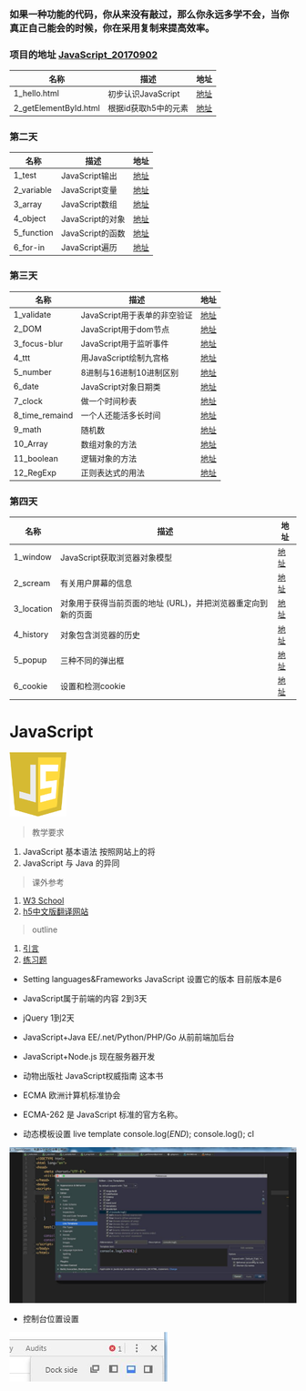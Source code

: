 ### 如果一种功能的代码，你从来没有敲过，那么你永远多学不会，当你真正自己能会的时候，你在采用复制来提高效率。

### 项目的地址 [JavaScript_20170902](https://github.com/tanyinqing/JavaScript_20170902)
|名称|描述|地址|
|---|---|---|
|1_hello.html|初步认识JavaScript|[地址](https://github.com/tanyinqing/JavaScript_20170902/blob/master/1_hello.html)|
|2_getElementById.html|根据id获取h5中的元素|[地址](https://github.com/tanyinqing/JavaScript_20170902/blob/master/2_getElementById.html)|

### 第二天 
|名称|描述|地址|
|---|---|---|
|1_test|JavaScript输出|[地址](https://github.com/tanyinqing/JavaScript_20170902/blob/master/day2/1_test.html)|
|2_variable|JavaScript变量|[地址](https://github.com/tanyinqing/JavaScript_20170902/blob/master/day2/2_variable.html)|
|3_array|JavaScript数组|[地址](https://github.com/tanyinqing/JavaScript_20170902/blob/master/day2/3_array.html)|
|4_object|JavaScript的对象|[地址](https://github.com/tanyinqing/JavaScript_20170902/blob/master/day2/4_object.html)|
|5_function|JavaScript的函数|[地址](https://github.com/tanyinqing/JavaScript_20170902/blob/master/day2/5_function.html)|
|6_for-in|JavaScript遍历|[地址](https://github.com/tanyinqing/JavaScript_20170902/blob/master/day2/6_for-in.html)|


### 第三天 
|名称|描述|地址|
|---|---|---|
|1_validate|JavaScript用于表单的非空验证|[地址](https://github.com/tanyinqing/JavaScript_20170902/blob/master/day3/1_validate.html)|
|2_DOM|JavaScript用于dom节点|[地址](https://github.com/tanyinqing/JavaScript_20170902/blob/master/day3/2_DOM.html)|
|3_focus-blur|JavaScript用于监听事件|[地址](https://github.com/tanyinqing/JavaScript_20170902/blob/master/day3/3_focus-blur.html)|
|4_ttt|用JavaScript绘制九宫格|[地址](https://github.com/tanyinqing/JavaScript_20170902/blob/master/day3/4_ttt.html)|
|5_number|8进制与16进制10进制区别|[地址](https://github.com/tanyinqing/JavaScript_20170902/blob/master/day3/5_number.html)|
|6_date|JavaScript对象日期类|[地址](https://github.com/tanyinqing/JavaScript_20170902/blob/master/day3/6_date.html)|
|7_clock|做一个时间秒表|[地址](https://github.com/tanyinqing/JavaScript_20170902/blob/master/day3/7_clock.html)|
|8_time_remaind|一个人还能活多长时间|[地址](https://github.com/tanyinqing/JavaScript_20170902/blob/master/day3/8_time_remaind.html)|
|9_math|随机数|[地址](https://github.com/tanyinqing/JavaScript_20170902/blob/master/day3/9_math.html)|
|10_Array|数组对象的方法|[地址](https://github.com/tanyinqing/JavaScript_20170902/blob/master/day3/10_Array.html)|
|11_boolean|逻辑对象的方法|[地址](https://github.com/tanyinqing/JavaScript_20170902/blob/master/day3/11_boolean.html)|
|12_RegExp|正则表达式的用法|[地址](https://github.com/tanyinqing/JavaScript_20170902/blob/master/day3/12_RegExp.html)|

### 第四天 
|名称|描述|地址|
|---|---|---|
|1_window|JavaScript获取浏览器对象模型|[地址](https://github.com/tanyinqing/JavaScript_20170902/blob/master/day4/1_window.html)|
|2_scream|有关用户屏幕的信息|[地址](https://github.com/tanyinqing/JavaScript_20170902/blob/master/day4/2_scream.html)|
|3_location|对象用于获得当前页面的地址 (URL)，并把浏览器重定向到新的页面|[地址](https://github.com/tanyinqing/JavaScript_20170902/blob/master/day4/3_location.html)|
|4_history|对象包含浏览器的历史|[地址](https://github.com/tanyinqing/JavaScript_20170902/blob/master/day4/4_history.html)|
|5_popup|三种不同的弹出框|[地址](https://github.com/tanyinqing/JavaScript_20170902/blob/master/day4/5_popup.html)|
|6_cookie|设置和检测cookie|[地址](https://github.com/tanyinqing/JavaScript_20170902/blob/master/day4/6_cookie.html)|

# JavaScript

<img src="../image/javascript/logo_javascript.png" title="JavaScript" width="100">

> 教学要求

1. JavaScript 基本语法 按照网站上的将
2. JavaScript 与 Java 的异同

> 课外参考

1. [W3 School](http://www.w3schools.com/js/default.asp)
2. [h5中文版翻译网站](http://w3school.com.cn/)

> outline

1. [引言](intro.md)
2. [练习题](exercise.md)

- Setting languages&Frameworks JavaScript 设置它的版本 目前版本是6 

- JavaScript属于前端的内容 2到3天
- jQuery 1到2天
- JavaScript+Java EE/.net/Python/PHP/Go 从前前端加后台
- JavaScript+Node.js 现在服务器开发
- 动物出版社  JavaScript权威指南 这本书
- ECMA 欧洲计算机标准协会
- ECMA-262 是 JavaScript 标准的官方名称。

- 动态模板设置 live template console.log($END$);  console.log(); cl

![动态模板设置](../image/javascript/动态模板设置.jpg)
- 控制台位置设置

![控制台位置设置](../image/javascript/控制台位置.jpg)

